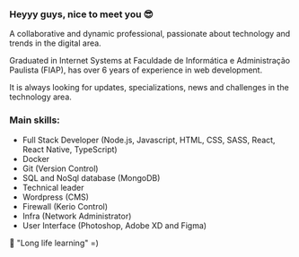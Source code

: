 ### Heyyy guys, nice to meet you 😎

A collaborative and dynamic professional, passionate about technology and trends in the digital area.

Graduated in Internet Systems at Faculdade de Informática e Administração Paulista (FIAP),
has over 6 years of experience in web development.

It is always looking for updates, specializations, news and challenges in the technology area.

### Main skills:
- Full Stack Developer (Node.js, Javascript, HTML, CSS, SASS, React, React Native, TypeScript)
- Docker
- Git (Version Control)
- SQL and NoSql database (MongoDB)
- Technical leader
- Wordpress (CMS)
- Firewall (Kerio Control)
- Infra (Network Administrator)
- User Interface (Photoshop, Adobe XD and Figma)

🚀 "Long life learning" =)



